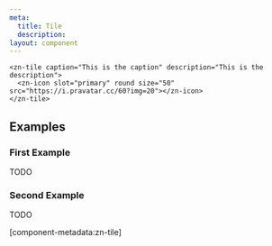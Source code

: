 ```yaml
---
meta:
  title: Tile
  description:
layout: component
---
```


```html:preview
<zn-tile caption="This is the caption" description="This is the description">
  <zn-icon slot="primary" round size="50" src="https://i.pravatar.cc/60?img=20"></zn-icon>
</zn-tile>
```

## Examples

### First Example

TODO

### Second Example

TODO

[component-metadata:zn-tile]
